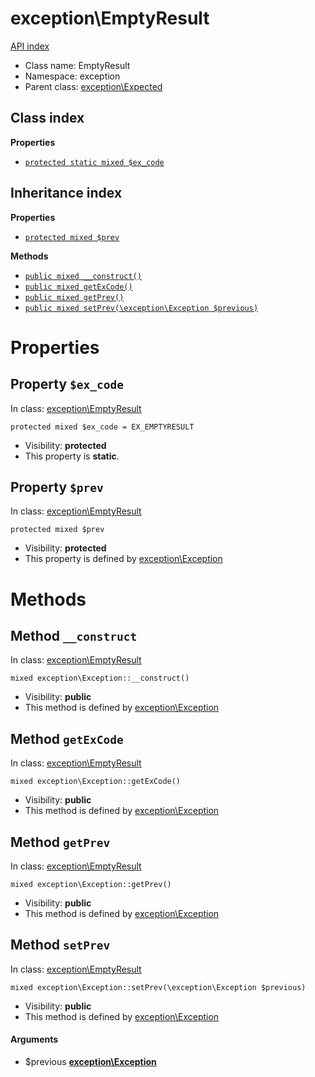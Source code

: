 # exception\EmptyResult
[API index](../API-index.md)






* Class name: EmptyResult
* Namespace: exception
* Parent class: [exception\Expected](../exception/Expected.md)




## Class index

**Properties**
* [`protected static mixed $ex_code`](#property-ex_code)



## Inheritance index

**Properties**
* [`protected mixed $prev`](#property-prev)

**Methods**
* [`public mixed __construct()`](#method-__construct)
* [`public mixed getExCode()`](#method-getExCode)
* [`public mixed getPrev()`](#method-getPrev)
* [`public mixed setPrev(\exception\Exception $previous)`](#method-setPrev)



# Properties


## Property `$ex_code`
In class: [exception\EmptyResult](#top)

```
protected mixed $ex_code = EX_EMPTYRESULT
```





* Visibility: **protected**
* This property is **static**.


## Property `$prev`
In class: [exception\EmptyResult](#top)

```
protected mixed $prev
```





* Visibility: **protected**
* This property is defined by [exception\Exception](../exception/Exception.md)


# Methods


## Method `__construct`
In class: [exception\EmptyResult](#top)

```
mixed exception\Exception::__construct()
```





* Visibility: **public**
* This method is defined by [exception\Exception](../exception/Exception.md)



## Method `getExCode`
In class: [exception\EmptyResult](#top)

```
mixed exception\Exception::getExCode()
```





* Visibility: **public**
* This method is defined by [exception\Exception](../exception/Exception.md)



## Method `getPrev`
In class: [exception\EmptyResult](#top)

```
mixed exception\Exception::getPrev()
```





* Visibility: **public**
* This method is defined by [exception\Exception](../exception/Exception.md)



## Method `setPrev`
In class: [exception\EmptyResult](#top)

```
mixed exception\Exception::setPrev(\exception\Exception $previous)
```





* Visibility: **public**
* This method is defined by [exception\Exception](../exception/Exception.md)

#### Arguments

* $previous **[exception\Exception](../exception/Exception.md)**


